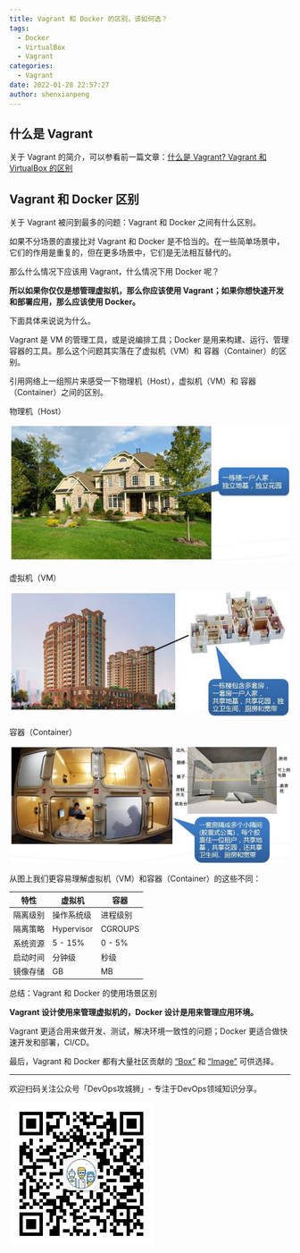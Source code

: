 ```yaml
---
title: Vagrant 和 Docker 的区别，该如何选？
tags:
  - Docker
  - VirtualBox
  - Vagrant
categories:
  - Vagrant
date: 2022-01-28 22:57:27
author: shenxianpeng
---
```


## 什么是 Vagrant

关于 Vagrant 的简介，可以参看前一篇文章：[什么是 Vagrant? Vagrant 和 VirtualBox 的区别](https://shenxianpeng.github.io/2022/01/vagrant/)

## Vagrant 和 Docker 区别

关于 Vagrant 被问到最多的问题：Vagrant 和 Docker 之间有什么区别。

如果不分场景的直接比对 Vagrant 和 Docker 是不恰当的。在一些简单场景中，它们的作用是重复的，但在更多场景中，它们是无法相互替代的。

那么什么情况下应该用 Vagrant，什么情况下用 Docker 呢？

**所以如果你仅仅是想管理虚拟机，那么你应该使用 Vagrant；如果你想快速开发和部署应用，那么应该使用 Docker。**

下面具体来说说为什么。

Vagrant 是 VM 的管理工具，或是说编排工具；Docker 是用来构建、运行、管理容器的工具。那么这个问题其实落在了虚拟机（VM）和 容器（Container）的区别。

引用网络上一组照片来感受一下物理机（Host），虚拟机（VM）和 容器（Container）之间的区别。

物理机（Host）

![物理机](vagrant-vs-docker/host.jpg)

虚拟机（VM）

![虚拟机](vagrant-vs-docker/vm.jpg)

容器（Container）

![Docker](vagrant-vs-docker/docker.jpg)

从图上我们更容易理解虚拟机（VM）和容器（Container）的这些不同：

| 特性     | 虚拟机 | 容器 |
| -------- | ----------- | --------- |
| 隔离级别  | 操作系统级  | 进程级别  |
| 隔离策略  | Hypervisor  | CGROUPS  |
| 系统资源  | 5 - 15%  | 0 - 5%  |
| 启动时间  | 分钟级  | 秒级  |
| 镜像存储  | GB  | MB  |

总结：Vagrant 和 Docker 的使用场景区别

<!-- more -->

**Vagrant 设计使用来管理虚拟机的，Docker 设计是用来管理应用环境。**

Vagrant 更适合用来做开发、测试，解决环境一致性的问题；Docker 更适合做快速开发和部署，CI/CD。

最后，Vagrant 和 Docker 都有大量社区贡献的 [“Box”](https://app.vagrantup.com/boxes/search) 和 [“Image”](https://hub.docker.com/) 可供选择。

---

欢迎扫码关注公众号「DevOps攻城狮」- 专注于DevOps领域知识分享。

![ ](https://github.com/shenxianpeng/shenxianpeng.github.io/blob/master/about/index/qrcode.jpg?raw=true)
